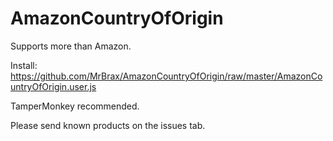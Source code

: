 # AmazonCountryOfOrigin
Supports more than Amazon.

Install: https://github.com/MrBrax/AmazonCountryOfOrigin/raw/master/AmazonCountryOfOrigin.user.js

TamperMonkey recommended.

Please send known products on the issues tab.